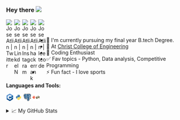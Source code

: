 ### Hey there <img src="https://media.giphy.com/media/hvRJCLFzcasrR4ia7z/giphy.gif" width="25px">

<a href="https://twitter.com/jose_atlin">
  <img align="left" alt="Jose Atlin | Twitter" width="22px" src="https://cdn.jsdelivr.net/npm/simple-icons@v3/icons/twitter.svg" />
</a>
<a href="https://www.linkedin.com/in/jose-atlin-53906015a/">
  <img align="left" alt="Jose Atlin | LinkdeIN" width="22px" src="https://cdn.jsdelivr.net/npm/simple-icons@v3/icons/linkedin.svg" />
</a>
<a href="https://www.instagram.com/jose_atlin/">
  <img align="left" alt="Jose Atlin | Instagram" width="22px" src="https://cdn.jsdelivr.net/npm/simple-icons@v3/icons/instagram.svg" />
</a>
<a href="https://www.hackerrank.com/jose_atlin">
  <img align="left" alt="Jose Atlin | hackerrank" width="22px" src="https://cdn.jsdelivr.net/npm/simple-icons@v3/icons/hackerrank.svg" />
</a>
<a href="https://www.leetcode.com/joseatlin">
  <img align="left" alt="Jose Atlin | leetcode" width="22px" src="https://cdn.jsdelivr.net/npm/simple-icons@v3/icons/leetcode.svg" />
</a>

<br />
<br />


- 🌱 I'm currently pursuing my final year B.tech Degree.
- 🌱 At [Christ College of Engineering](https://cce.edu.in)
- 🚧 Coding Enthusiast
- ✅ Fav topics - Python, Data analysis, Competitive Programming
- ⚡ Fun fact - I love sports
<!-- - 📝 [My Resume](https://drive.google.com/file/d/1UBDhTWnSu-Lh834lkPVAieqNJdQ45koS/view) -->


**Languages and Tools:**  


<code><img height="20" src="https://raw.githubusercontent.com/github/explore/80688e429a7d4ef2fca1e82350fe8e3517d3494d/topics/cpp/cpp.png"></code>
<code><img height="20" src="https://raw.githubusercontent.com/github/explore/80688e429a7d4ef2fca1e82350fe8e3517d3494d/topics/python/python.png"></code>
<code><img height="20" src="https://raw.githubusercontent.com/github/explore/80688e429a7d4ef2fca1e82350fe8e3517d3494d/topics/postgresql/postgresql.png"></code>
<code><img height="20" src="https://raw.githubusercontent.com/github/explore/80688e429a7d4ef2fca1e82350fe8e3517d3494d/topics/git/git.png"></code>



<details>
<summary>📈 My GitHub Stats</summary>

<p align="center"> <img src="https://github-readme-stats.vercel.app/api?username=JoseAtlin&show_icons=true&theme=gotham" alt="JoseAtlin" />

</details>
